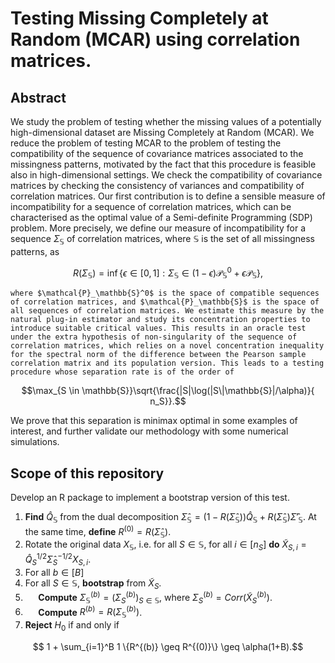 # Testing Missing Completely at Random (MCAR) using correlation matrices. 
 ## Abstract
 We study the problem of testing whether the missing values of a potentially high-dimensional dataset are Missing Completely at Random (MCAR). We reduce the problem of testing MCAR to the problem of testing the compatibility of the sequence of covariance matrices associated to the missingness patterns, motivated by the fact that this procedure is feasible also in high-dimensional settings. We check the compatibility of covariance matrices by checking the consistency of variances and compatibility of correlation matrices. Our first contribution is to define a sensible measure of incompatibility for a sequence of correlation matrices, which can be characterised as the optimal value of a Semi-definite Programming (SDP) problem. More precisely, we define our measure of incompatibility for a sequence $\Sigma_{\mathbb{S}}$ of correlation matrices, where $\mathbb{S}$ is the set of all missingness patterns, as 
```math
     R(\Sigma_{\mathbb{S}})  = \inf \{ \epsilon \in [0,1] : \Sigma_\mathbb{S} \in (1-\epsilon) \mathcal{P}_\mathbb{S}^0 + \epsilon \mathcal{P}_\mathbb{S} \},
```
    where $\mathcal{P}_\mathbb{S}^0$ is the space of compatible sequences of correlation matrices, and $\mathcal{P}_\mathbb{S}$ is the space of all sequences of correlation matrices. We estimate this measure by the natural plug-in estimator and study its concentration properties to introduce suitable critical values. This results in an oracle test under the extra hypothesis of non-singularity of the sequence of correlation matrices, which relies on a novel concentration inequality for the spectral norm of the difference between the Pearson sample correlation matrix and its population version. This leads to a testing procedure whose separation rate is of the order of 
```math
\max_{S \in \mathbb{S}}\sqrt{\frac{|S|\log(|S\|\mathbb{S}|/\alpha)}{ n_S}}.
```
 We prove that this separation is minimax optimal in some examples of interest, and further validate our methodology with some numerical simulations.

## Scope of this repository
Develop an R package to implement a bootstrap version of this test. 


1. **Find** $`\hat{Q}_\mathbb{S}`$ from the dual decomposition $`\hat{\Sigma}_\mathbb{S} = (1-R(\hat{\Sigma}_\mathbb{S}))\hat{Q}_\mathbb{S} + R(\hat{\Sigma}_\mathbb{S})\hat{\Sigma}'_\mathbb{S}`$. At the same time, **define** $`R^{(0)} = R(\hat{\Sigma}_\mathbb{S})`$.
2. Rotate the original data $`X_\mathbb{S}`$, i.e. for all $`S \in \mathbb{S}`$, for all $`i \in [n_S]`$ **do** $`\tilde{X}_{S,i} = \hat{Q}_S^{1/2}\hat{\Sigma}_S^{-1/2}X_{S,i}`$.
3. For all $`b \in [B]`$
4.  For all $`S \in \mathbb{S}`$, **bootstrap** from $`\tilde{X}_S`$. 
5.  $`\quad`$ **Compute** $`\Sigma_\mathbb{S}^{(b)} = (\Sigma_S^{(b)})_{S \in \mathbb{S}}`$, where $`\Sigma_S^{(b)} = Corr(\tilde{X}_S^{(b)})`$.
6.  $`\quad`$ **Compute** $`R^{(b)} = R(\Sigma_\mathbb{S}^{(b)})`$.
7. **Reject** $`H_0`$ if and only if
```math
    1 + \sum_{i=1}^B 1 \{R^{(b)} \geq R^{(0)}\} \geq \alpha(1+B).
 ```
